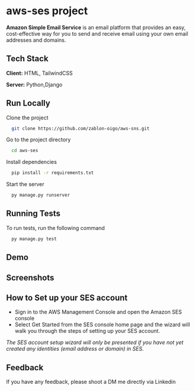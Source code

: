 # aws-ses project
**Amazon Simple Email Service** is an email platform that provides an easy, cost-effective way for you to send and receive email using your own email addresses and domains.
## Tech Stack

**Client:** HTML, TailwindCSS

**Server:** Python,Django

## Run Locally

Clone the project

```bash
  git clone https://github.com/zablon-oigo/aws-sns.git
```

Go to the project directory

```bash
  cd aws-ses
```

Install dependencies

```bash
  pip install -r requirements.txt
```

Start the server

```bash
  py manage.py runserver
```
## Running Tests

To run tests, run the following command

```bash
  py manage.py test
```
## Demo
## Screenshots
##  How to Set up your SES account
- Sign in to the AWS Management Console and open the Amazon SES console
- Select Get Started from the SES console home page and the wizard will walk you through the steps of setting up your SES account.
  
*The SES account setup wizard will only be presented if you have not yet created any identities (email address or domain) in SES.*
## Feedback
If you have any feedback, please shoot a DM me directly via Linkedin
